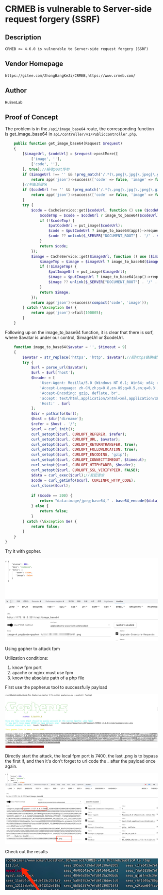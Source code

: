 # CRMEB is vulnerable to Server-side request forgery (SSRF)

## Description
    CRMEB <= 4.6.0 is vulnerable to Server-side request forgery (SSRF)
## Vendor Homepage
    https://gitee.com/ZhongBangKeJi/CRMEB,https://www.crmeb.com/

## Author
    HuBenLab
## Proof of Concept
The problem is in the `/api/image_base64` route, the corresponding function is get_image_base64 in `api/controller/v1/PublicController.php`.

```php
    public function get_image_base64(Request $request)
    {
        [$imageUrl, $codeUrl] = $request->postMore([
            ['image', ''],
            ['code', ''],
        ], true);//接收post传参
        if ($imageUrl !== '' && !preg_match('/.*(\.png|\.jpg|\.jpeg|\.gif)$/', $imageUrl)) {
            return app('json')->success(['code' => false, 'image' => false]);
        }//判断后缀名
        if ($codeUrl !== '' && !preg_match('/.*(\.png|\.jpg|\.jpeg|\.gif)$/', $codeUrl)) {
            return app('json')->success(['code' => false, 'image' => false]);
        }
        try {
            $code = CacheService::get($codeUrl, function () use ($codeUrl) {
                $codeTmp = $code = $codeUrl ? image_to_base64($codeUrl) : false;
                if (!$codeTmp) {
                    $putCodeUrl = put_image($codeUrl);
                    $code = $putCodeUrl ? image_to_base64(app()->request->domain(true) . '/' . $putCodeUrl) : false;
                    $code ?? unlink($_SERVER["DOCUMENT_ROOT"] . '/' . $putCodeUrl);
                }
                return $code;
            });
            $image = CacheService::get($imageUrl, function () use ($imageUrl) {//生成缓存
                $imageTmp = $image = $imageUrl ? image_to_base64($imageUrl) : false;//进入image_tobase64函数
                if (!$imageTmp) {
                    $putImageUrl = put_image($imageUrl);
                    $image = $putImageUrl ? image_to_base64(app()->request->domain(true) . '/' . $putImageUrl) : false;
                    $image ?? unlink($_SERVER["DOCUMENT_ROOT"] . '/' . $putImageUrl);
                }
                return $image;
            });
            return app('json')->success(compact('code', 'image'));
        } catch (\Exception $e) {
            return app('json')->fail(100005);
        }
    }
```

Following up on the image_to_base64 function, it is clear that there is ssrf, where $avatar is under our control, $imageUrl or $codeUrl.

```php
    function image_to_base64($avatar = '', $timeout = 9)
    {
        $avatar = str_replace('https', 'http', $avatar);//把https替换成http
        try {
            $url = parse_url($avatar);
            $url = $url['host'];
            $header = [
                'User-Agent: Mozilla/5.0 (Windows NT 6.1; Win64; x64; rv:45.0) Gecko/20100101 Firefox/45.0',
                'Accept-Language: zh-CN,zh;q=0.8,en-US;q=0.5,en;q=0.3',
                'Accept-Encoding: gzip, deflate, br',
                'accept: text/html,application/xhtml+xml,application/xml;q=0.9,image/webp,image/apng,*/*;q=0.8,application/signed-exchange;v=b3;q=0.9',
                'Host:' . $url
            ];
            $dir = pathinfo($url);
            $host = $dir['dirname'];
            $refer = $host . '/';
            $curl = curl_init();
            curl_setopt($curl, CURLOPT_REFERER, $refer);
            curl_setopt($curl, CURLOPT_URL, $avatar);
            curl_setopt($curl, CURLOPT_RETURNTRANSFER, true);
            curl_setopt($curl, CURLOPT_FOLLOWLOCATION, true);
            curl_setopt($curl, CURLOPT_ENCODING, 'gzip');
            curl_setopt($curl, CURLOPT_CONNECTTIMEOUT, $timeout);
            curl_setopt($curl, CURLOPT_HTTPHEADER, $header);
            curl_setopt($curl, CURLOPT_SSL_VERIFYPEER, FALSE);
            $data = curl_exec($curl);//发起请求
            $code = curl_getinfo($curl, CURLINFO_HTTP_CODE);
            curl_close($curl);

            if ($code == 200) {
                return "data:image/jpeg;base64," . base64_encode($data);//把获取的图片base64编码
            } else {
                return false;
            }
        } catch (\Exception $e) {
            return false;
        }
    }
}
```

Try it with gopher.

![image-20230605151228846](./img/image-20230605151228846.png)

Using gopher to attack fpm

Utilization conditions:
1. know fpm port 
2. apache or nginx must use fpm 
3. know the absolute path of a php file

First use the popherus tool to successfully payload

![image-20230605153235912](./img/image-20230605153235912.png)

Directly start the attack, the local fpm port is 7400, the last .png is to bypass the first if, and then it's don't forget to url code the _ after the payload once again.

![image-20230605153508512](./img/image-20230605153508512.png)

Check out the results

![image-20230605153542615](./img/image-20230605153542615.png)